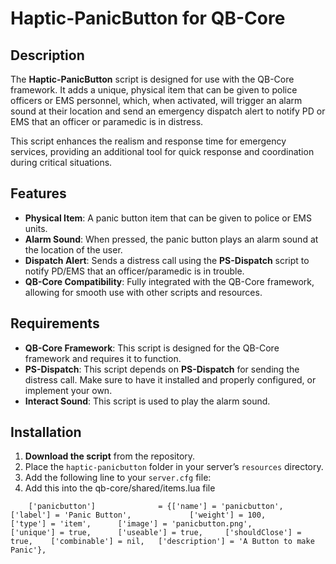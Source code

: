 # Haptic-PanicButton for QB-Core

## Description

The **Haptic-PanicButton** script is designed for use with the QB-Core framework. It adds a unique, physical item that can be given to police officers or EMS personnel, which, when activated, will trigger an alarm sound at their location and send an emergency dispatch alert to notify PD or EMS that an officer or paramedic is in distress.

This script enhances the realism and response time for emergency services, providing an additional tool for quick response and coordination during critical situations.

## Features

- **Physical Item**: A panic button item that can be given to police or EMS units.
- **Alarm Sound**: When pressed, the panic button plays an alarm sound at the location of the user.
- **Dispatch Alert**: Sends a distress call using the **PS-Dispatch** script to notify PD/EMS that an officer/paramedic is in trouble.
- **QB-Core Compatibility**: Fully integrated with the QB-Core framework, allowing for smooth use with other scripts and resources.



## Requirements

- **QB-Core Framework**: This script is designed for the QB-Core framework and requires it to function.
- **PS-Dispatch**: This script depends on **PS-Dispatch** for sending the distress call. Make sure to have it installed and properly configured, or implement your own.
- **Interact Sound**: This script is used to play the alarm sound.
  
## Installation

1. **Download the script** from the repository.
2. Place the `haptic-panicbutton` folder in your server’s `resources` directory.
3. Add the following line to your `server.cfg` file:
4. Add this into the qb-core/shared/items.lua file

```
    ['panicbutton'] 			 = {['name'] = 'panicbutton',					['label'] = 'Panic Button',				['weight'] = 100,		['type'] = 'item',		['image'] = 'panicbutton.png', 			['unique'] = true,		['useable'] = true, 	['shouldClose'] = true,	   ['combinable'] = nil,   ['description'] = 'A Button to make Panic'},

```
